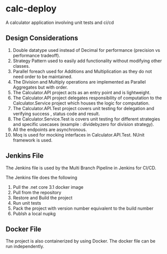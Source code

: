 # calc-deploy
A calculator application involving unit tests and ci/cd

## Design Considerations

1. Double datatype used instead of Decimal for performance (precision vs performance tradeoff).
2. Strategy Pattern used to easily add functionality without modifying other classes.
3. Parallel foreach used for Additions and Multiplication as they do not need order to be maintained.
4. The Division and Multiply operations are implemented as Parallel Aggregates but with order.
5. The Calculator.API project acts as an entry point and is lightweight.
6. The Calculator.API project delegates responsibility of computation to the Calculator.Service project which houses the logic for computation.
7. The Calculator.API.Test project covers unit testing for delegation and verifying success , status code and result.
8. The Calculator.Service.Test is covers unit testing for different strategies and specific usecases (example : dividebyzero for division strategy).
9. All the endpoints are asynchronous.
10. Moq is used for mocking interfaces in Calculator.API.Test. NUnit framework is used.

## Jenkins File

The Jenkins file is used by the Multi Branch Pipeline in Jenkins for CI/CD.

The Jenkins file does the following

1. Pull the .net core 3.1 docker image 
2. Pull from the repository
3. Restore and Build the project
4. Run unit tests
5. Pack the project with version number equivalent to the build number
6. Publsh a local nupkg

## Docker File

The project is also containerized by using Docker. The docker file can be run independently.
